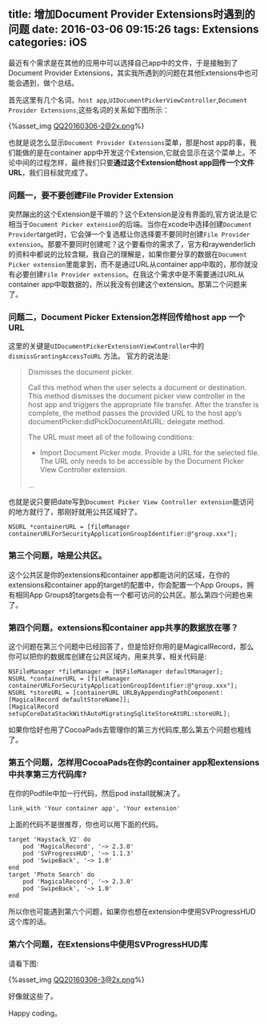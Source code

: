 title: 增加Document Provider Extensions时遇到的问题
date: 2016-03-06 09:15:26
tags: Extensions
categories: iOS
---

最近有个需求是在其他的应用中可以选择自己app中的文件，于是接触到了Document Provider Extensions，其实我所遇到的问题在其他Extensions中也可能会遇到，做个总结。

首先这里有几个名词，`host app`,`UIDocumentPickerViewController`,`Document Provider Extensions`,这些名词的关系如下图所示：

{%asset_img QQ20160306-2@2x.png%}

也就是说怎么显示`Document Provider Extensions`菜单，那是host app的事，我们能做的是在container app中开发这个Extension,它就会显示在这个菜单上。不论中间的过程怎样，最终我们只要**通过这个Extension给host app回传一个文件URL**，我们目标就完成了。

### 问题一，要不要创建File Provider Extension
突然蹦出的这个Extension是干嘛的？这个Extension是没有界面的,官方说法是它相当于`Document Picker extension`的后端。当你在xcode中选择创建`Document Provider`target时，它会弹一个复选框让你选择要不要同时创建`File Provider extension`。那要不要同时创建呢？这个要看你的需求了，官方和raywenderlich的资料中都说的比较含糊，我自己的理解是，如果你要分享的数据在`Document Picker extension`里能拿到，而不是通过URL从container app中取的，那你就没有必要创建`File Provider extension`。在我这个需求中是不需要通过URL从container app中取数据的，所以我没有创建这个extension。那第二个问题来了。

### 问题二，Document Picker Extension怎样回传给host app 一个URL
这里的关键是`UIDocumentPickerExtensionViewController`中的`dismissGrantingAccessToURL` 方法。
官方的说法是:


>Dismisses the document picker.
>
>Call this method when the user selects a document or destination. This method dismisses the document picker view controller in the host app and triggers the appropriate file transfer. After the transfer is complete, the method passes the provided URL to the host app’s documentPicker:didPickDocumentAtURL: delegate method.
>
>The URL must meet all of the following conditions:
>
>* Import Document Picker mode. Provide a URL for the selected file. The URL only needs to be accessible by the Document Picker View Controller extension.
>
>...

也就是说只要把date写到`Document Picker View Controller extension`能访问的地方就行了，那刚好就用公共区域好了。

```
NSURL *containerURL = [fileManager containerURLForSecurityApplicationGroupIdentifier:@"group.xxx"];
```

### 第三个问题，啥是公共区。
这个公共区是你的extensions和container app都能访问的区域，在你的extensions和container app的target的配置中，你会配置一个App Groups，拥有相同App Groups的targets会有一个都可访问的公共区。那么第四个问题也来了。

### 第四个问题，extensions和container app共享的数据放在哪？

这个问题在第三个问题中已经回答了，但是恰好你用的是MagicalRecord，那么你可以把你的数据库创建在公共区域内，用来共享，相关代码是:

```
NSFileManager *fileManager = [NSFileManager defaultManager];
NSURL *containerURL = [fileManager containerURLForSecurityApplicationGroupIdentifier:@"group.xxx"];
NSURL *storeURL = [containerURL URLByAppendingPathComponent:[MagicalRecord defaultStoreName]];
[MagicalRecord setupCoreDataStackWithAutoMigratingSqliteStoreAtURL:storeURL];
```

如果你恰好也用了CocoaPads去管理你的第三方代码库,那么第五个问题也粗线了。

### 第五个问题，怎样用CocoaPads在你的container app和extensions 中共享第三方代码库?

在你的Podfile中加一行代码，然后pod install就解决了。

```
link_with 'Your container app', 'Your extension'
```
上面的代码不是很推荐，你也可以用下面的代码。

```
target 'Haystack_V2' do
    pod 'MagicalRecord', '~> 2.3.0'
    pod 'SVProgressHUD', '~> 1.1.3'
    pod 'SwipeBack', '~> 1.0'
end
target 'Photo Search' do
    pod 'MagicalRecord', '~> 2.3.0'
    pod 'SwipeBack', '~> 1.0'
end
```
所以你也可能遇到第六个问题，如果你也想在extension中使用SVProgressHUD这个库的话。
### 第六个问题，在Extensions中使用SVProgressHUD库

请看下图:

{%asset_img QQ20160306-3@2x.png%}

好像就这些了。

Happy coding。










